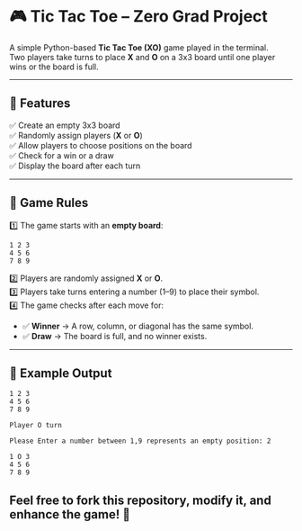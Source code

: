 # 🎮 Tic Tac Toe – Zero Grad Project  

A simple Python-based **Tic Tac Toe (XO)** game played in the terminal.  
Two players take turns to place **X** and **O** on a 3x3 board until one player wins or the board is full.  

---

## 📌 Features  
✅ Create an empty 3x3 board  
✅ Randomly assign players (**X** or **O**)  
✅ Allow players to choose positions on the board  
✅ Check for a win or a draw  
✅ Display the board after each turn  

---

## 🎯 Game Rules  
1️⃣ The game starts with an **empty board**:  
```
1 2 3
4 5 6
7 8 9
```

2️⃣ Players are randomly assigned **X** or **O**.  
3️⃣ Players take turns entering a number (1–9) to place their symbol.  
4️⃣ The game checks after each move for:  
   - ✅ **Winner** → A row, column, or diagonal has the same symbol.  
   - ✅ **Draw** → The board is full, and no winner exists.  

---

## 📸 Example Output  
```
1 2 3
4 5 6
7 8 9

Player O turn

Please Enter a number between 1,9 represents an empty position: 2

1 O 3
4 5 6
7 8 9
```
## Feel free to fork this repository, modify it, and enhance the game! 🎯
